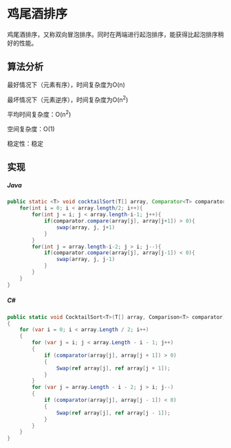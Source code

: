 # 鸡尾酒排序

鸡尾酒排序，又称双向冒泡排序。同时在两端进行起泡排序，能获得比起泡排序稍好的性能。

## 算法分析

最好情况下（元素有序），时间复杂度为O(n)

最坏情况下（元素逆序），时间复杂度为O(n<sup>2</sup>)

平均时间复杂度：O(n<sup>2</sup>)

空间复杂度：O(1)

稳定性：稳定

## 实现

##### Java
``` Java
public static <T> void cocktailSort(T[] array, Comparator<T> comparator){
    for(int i = 0; i < array.length/2; i++){
        for(int j = i; j < array.length-i-1; j++){
            if(comparator.compare(array[j], array[j+1]) > 0){
                swap(array, j, j+1)
            }
        }
        for(int j = array.length-i-2; j > i; j--){
            if(comparator.compare(array[j], array[j-1]) < 0){
                swap(array, j, j-1)
            }
        }
    }
}
```

##### C#
```C#
public static void CocktailSort<T>(T[] array, Comparison<T> comparator)
{
    for (var i = 0; i < array.Length / 2; i++)
    {
        for (var j = i; j < array.Length - i - 1; j++)
        {
            if (comparator(array[j], array[j + 1]) > 0)
            {
                Swap(ref array[j], ref array[j + 1]);
            }
        }
        for (var j = array.Length - i - 2; j > i; j--)
        {
            if (comparator(array[j], array[j - 1]) < 0)
            {
                Swap(ref array[j], ref array[j - 1]);
            }
        }
    }
}
```